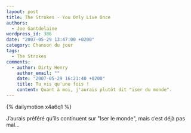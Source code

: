 ```yaml
---
layout: post
title: The Strokes - You Only Live Once
authors:
  - Joe Gantdelaine
wordpress_id: 386
date: "2007-05-29 13:47:00 +0200"
category: Chanson du jour
tags:
  - The Strokes
comments:
  - author: Dirty Henry
    author_email: ""
    date: "2007-05-29 16:21:40 +0200"
    title: Tu vis qu'une fois !
    content: Quant à moi, j'aurais plutôt dit "iser du monde".
---
```


{% dailymotion x4a6q1 %}

J’aurais préféré qu’ils continuent sur "Iser le monde", mais c’est déjà pas mal…
